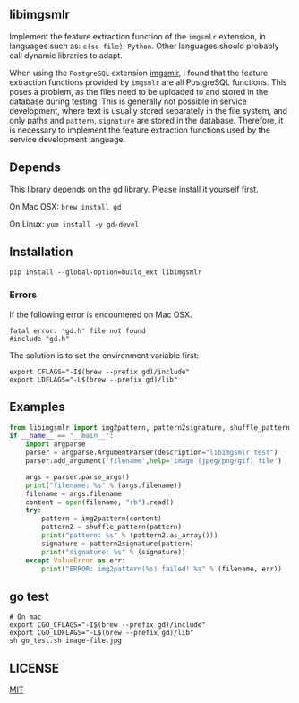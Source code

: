 
## libimgsmlr

Implement the feature extraction function of the `imgsmlr` extension, in languages such as: `c(so file)`, `Python`. Other languages should probably call dynamic libraries to adapt.

When using the `PostgreSQL` extension [imgsmlr](https://github.com/postgrespro/imgsmlr), I found that the feature extraction functions provided by `imgsmlr` are all PostgreSQL functions. This poses a problem, as the files need to be uploaded to and stored in the database during testing. This is generally not possible in service development, where text is usually stored separately in the file system, and only paths and `pattern`, `signature` are stored in the database. Therefore, it is necessary to implement the feature extraction functions used by the service development language.

## Depends

This library depends on the gd library. Please install it yourself first.

On Mac OSX: `brew install gd`

On Linux: `yum install -y gd-devel`

## Installation

```
pip install --global-option=build_ext libimgsmlr
```

### Errors


If the following error is encountered on Mac OSX.
```
fatal error: 'gd.h' file not found
#include "gd.h"
```
The solution is to set the environment variable first:
```
export CFLAGS="-I$(brew --prefix gd)/include"
export LDFLAGS="-L$(brew --prefix gd)/lib"
```

## Examples

```python
from libimgsmlr import img2pattern, pattern2signature, shuffle_pattern
if __name__ == "__main__":
    import argparse
    parser = argparse.ArgumentParser(description="libimgsmlr test")
    parser.add_argument('filename',help='image (jpeg/png/gif) file')

    args = parser.parse_args()
    print("filename: %s" % (args.filename))
    filename = args.filename
    content = open(filename, "rb").read()
    try:
        pattern = img2pattern(content)
        pattern2 = shuffle_pattern(pattern)
        print("pattern: %s" % (pattern2.as_array()))
        signature = pattern2signature(pattern)
        print("signature: %s" % (signature))
    except ValueError as err:
        print("ERROR: img2pattern(%s) failed! %s" % (filename, err))
```

## go test

```
# On mac
export CGO_CFLAGS="-I$(brew --prefix gd)/include"
export CGO_LDFLAGS="-L$(brew --prefix gd)/lib"
sh go_test.sh image-file.jpg
```

## LICENSE

[MIT](./LICENSE)
